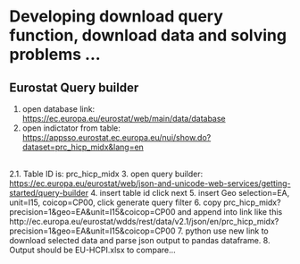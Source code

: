 # Developing download query function, download data and solving problems ...
## Eurostat Query builder
1. open database link: <a href="https://ec.europa.eu/eurostat/web/main/data/database">https://ec.europa.eu/eurostat/web/main/data/database</a>
2. open indictator from table: https://appsso.eurostat.ec.europa.eu/nui/show.do?dataset=prc_hicp_midx&lang=en
<br>
2.1. Table ID is: prc_hicp_midx
3. open query builder: <a href="https://ec.europa.eu/eurostat/web/json-and-unicode-web-services/getting-started/query-builder">https://ec.europa.eu/eurostat/web/json-and-unicode-web-services/getting-started/query-builder</a>
4. insert table id click next
5. insert Geo selection=EA, unit=I15, coicop=CP00, click generate query filter
6. copy prc_hicp_midx?precision=1&geo=EA&unit=I15&coicop=CP00 and append into link like this http://ec.europa.eu/eurostat/wdds/rest/data/v2.1/json/en/prc_hicp_midx?precision=1&geo=EA&unit=I15&coicop=CP00
7. python use new link to download selected data and parse json output to pandas dataframe.
8. Output should be EU-HCPI.xlsx to compare...
